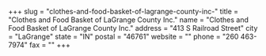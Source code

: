 +++
slug = "clothes-and-food-basket-of-lagrange-county-inc-"
title = "Clothes and Food Basket of LaGrange County Inc."
name = "Clothes and Food Basket of LaGrange County Inc."
address = "413 S Railroad Street"
city = "LaGrange"
state = "IN"
postal = "46761"
website = ""
phone = "260 463-7974"
fax = ""
+++
